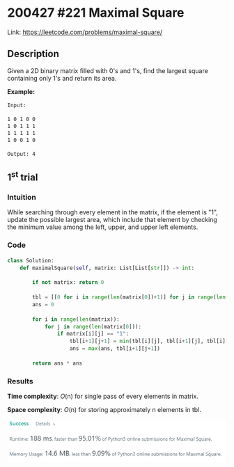 # 200427 #221 Maximal Square
Link: https://leetcode.com/problems/maximal-square/

## Description
Given a 2D binary matrix filled with 0's and 1's, find the largest square containing only 1's and return its area.

**Example:**

    Input: 

    1 0 1 0 0
    1 0 1 1 1
    1 1 1 1 1
    1 0 0 1 0

    Output: 4


## 1<sup>st</sup> trial

### Intuition
While searching through every element in the matrix, if the element is "1", update the possible largest area, which include that element by checking the minimum value among the left, upper, and upper left elements. 

### Code
```python
class Solution:
    def maximalSquare(self, matrix: List[List[str]]) -> int:
        
        if not matrix: return 0
        
        tbl = [[0 for i in range(len(matrix[0])+1)] for j in range(len(matrix)+1)]
        ans = 0
        
        for i in range(len(matrix)):
            for j in range(len(matrix[0])):
                if matrix[i][j] == "1":
                    tbl[i+1][j+1] = min(tbl[i][j], tbl[i+1][j], tbl[i][j+1]) + 1
                    ans = max(ans, tbl[i+1][j+1])
                    
        return ans * ans
```

### Results
**Time complexity**: *O*(n) for single pass of every elements in matrix.

**Space complexity**: *O*(n) for storing approximately n elements in tbl.

![1st trial](https://github.com/minyookim/DailyCoding/blob/master/200427%20%23221%20Maximal%20Square/1st%20trial.png)
